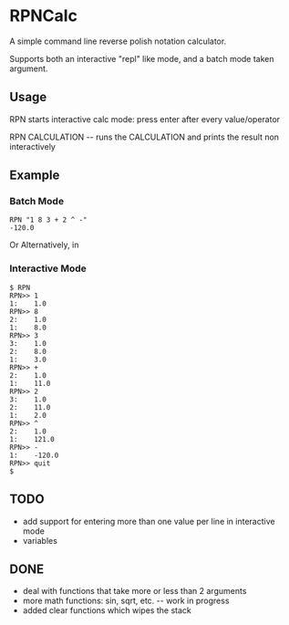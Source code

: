 # RPNCalc

A simple command line reverse polish notation calculator.

Supports both an interactive "repl" like mode, and a batch
mode taken argument.

## Usage
RPN starts interactive calc mode: press enter after every value/operator

RPN CALCULATION -- runs the CALCULATION and prints the result non interactively

## Example
### Batch Mode
    RPN "1 8 3 + 2 ^ -"
    -120.0

Or Alternatively, in

### Interactive Mode
    $ RPN
    RPN>> 1
    1:    1.0
    RPN>> 8
    2:    1.0
    1:    8.0
    RPN>> 3
    3:    1.0
    2:    8.0
    1:    3.0
    RPN>> +
    2:    1.0
    1:    11.0
    RPN>> 2
    3:    1.0
    2:    11.0
    1:    2.0
    RPN>> ^
    2:    1.0
    1:    121.0
    RPN>> -
    1:    -120.0
    RPN>> quit
    $ 

## TODO
 * add support for entering more than one value per line in interactive mode
 * variables

## DONE
 * deal with functions that take more or less than 2 arguments
 * more math functions: sin, sqrt, etc. -- work in progress
 * added clear functions which wipes the stack
